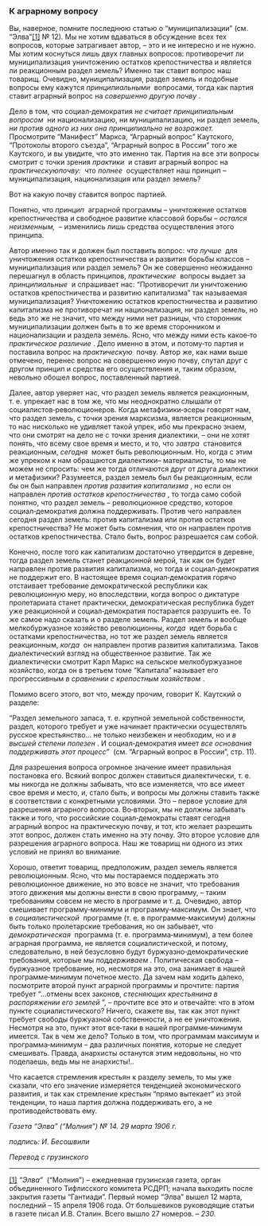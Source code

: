### К аграрному вопросу

Вы, наверное, помните последнюю статью о “муниципализации” (см. “Элва”[[1]](#_ftn1) № 12). Мы не хотим вдаваться в обсуждение всех тех вопросов, которые затрагивает автор, – это и не интересно и не нужно. Мы хотим коснуться лишь двух главных вопросов: противоречит ли муниципализация уничтожению остатков крепостничества и является ли реакционным раздел земель? Именно так ставит вопрос наш товарищ. Очевидно, муниципализация, раздел земель и подобные вопросы ему кажутся _принципиальными_  вопросами, тогда как партия ставит аграрный вопрос на _совершенно другую почву_ .

Дело в том, что социал‑демократия _не считает принципиальным вопросом_  ни национализацию, ни муниципализацию, ни раздел земель, _ни против одного из них она принципиально не возражает._  Просмотрите “Манифест” Маркса, “Аграрный вопрос” Каутского, “Протоколы второго съезда”, “Аграрный вопрос в России” того же Каутского, и вы увидите, что это именно так. Партия на все эти вопросы смотрит с точки зрения _практики_  и ставит аграрный вопрос на _практическуюпочву:_  что _полнее_  осуществляет наш принцип – муниципализация, национализация или раздел земель?

Вот на какую почву ставится вопрос партией.

Понятно, что _принцип_  аграрной программы – уничтожение остатков крепостничества и свободное развитие классовой борьбы – _остался неизменным,_  – изменились лишь средства осуществления этого принципа.

Автор именно так и должен был поставить вопрос: _что лучше_  для уничтожения остатков крепостничества и развития борьбы классов – муниципализация или раздел земель? Он же совершенно неожиданно перешагнул в область принципов, _практические_  вопросы выдает за _принципиальные_  и спрашивает нас: “Противоречит ли уничтожению остатков крепостничества и развитию капитализма” так называемая муниципализация? Уничтожению остатков крепостничества и развитию капитализма не противоречат ни национализация, ни раздел земель, но ведь это же не значит, что между ними нет разницы, что сторонник муниципализации должен быть в то же время сторонником и национализации и раздела земель. Ясно, что между ними есть какое‑то _практическое различие_ . Дело именно в этом, и потому‑то партия и поставила вопрос на _практическую_  почву. Автор же, как нами выше отмечено, перенес вопрос на совершенно иную почву, спутал друг с другом принцип и средства его осуществления и, таким образом, невольно обошел вопрос, поставленный партией.

Далее, автор уверяет нас, что раздел земель является реакционным, т. е. упрекает нас в том же, что мы неоднократно слышали от социалистов‑революционеров. Когда метафизики‑эсеры говорят нам, что раздел земель, с точки зрения марксизма, является реакционным, то нас нисколько не удивляет такой упрек, ибо мы прекрасно знаем, что они смотрят на дело не с точки зрения диалектики, – они не хотят понять, что всему свое время и место, и то, что _завтра_  становится реакционным, _сегодня_  может быть революционным. Но, когда с этим же упреком к нам обращаются диалектики– материалисты, то мы не можем не спросить: чем же тогда отличаются друг от друга диалектики и метафизики? Разумеется, раздел земель был бы реакционным, если бы он был направлен _против развития капитализма_ , но если он направлен _против остатков крепостничества_ , то тогда само собой понятно, что раздел земель – революционное средство, которое социал‑демократия должна поддерживать. Против чего направлен сегодня раздел земель: против капитализма или против остатков крепостничества? Не может быть сомнения, что он направлен против остатков крепостничества. Стало быть, вопрос разрешается сам собой.

Конечно, после того как капитализм достаточно утвердится в деревне, тогда раздел земель станет реакционной мерой, так как он будет направлен против развития капитализма, но тогда и социал‑демократия не поддержит его. В настоящее время социал‑демократия горячо отстаивает требование демократической республики как революционную меру, но впоследствии, когда вопрос о диктатуре пролетариата станет практически, демократическая республика будет уже реакционной и социал‑демократия постарается разрушить ее. То же самое надо сказать и о разделе земель. Раздел земель и вообще мелкобуржуазное хозяйство революционны, _когда_  идет борьба с остатками крепостничества, но тот же раздел земель является реакционным, _когда_  он направлен против развития капитализма. Таков диалектический взгляд на общественное развитие. Так же диалектически смотрит Карл Маркс на сельское мелкобуржуазное хозяйство, когда он в третьем томе “Капитала” называет его прогрессивным _в сравнении с крепостным хозяйством_ .

Помимо всего этого, вот что, между прочим, говорит К. Каутский о разделе:

“Раздел земельного запаса, т. е. крупной земельной собственности, раздел, которого требует и уже начинает практически осуществлять русское крестьянство… не только неизбежен и необходим, но и _в высшей степени полезен_ . И социал‑демократия имеет _все основания поддерживать этот процесс”_  (см. “Аграрный вопрос в России”, стр. 11).

Для разрешения вопроса огромное значение имеет правильная постановка его. Всякий вопрос должен ставиться диалектически, т. е. мы никогда не должны забывать, что все изменяется, что все имеет свое время и место, и, стало быть, и вопросы мы должны ставить также в соответствии с конкретными условиями. Это – первое условие для разрешения аграрного вопроса. Во‑вторых, мы не должны забывать также и того, что российские социал‑демократы ставят сегодня аграрный вопрос на практическую почву, и тот, кто желает разрешить этот вопрос, должен стать именно на эту почву. Это второе условие для разрешения аграрного вопроса. Наш же товарищ ни одного из этих условий не принял во внимание.

Хорошо, ответит товарищ, предположим, раздел земель является революционным. Ясно, что мы постараемся поддержать это революционное движение, но это вовсе не значит, что требования этого движения мы должны внести в свою программу, – таким требованиям совсем не место в программе и т. д. Очевидно, автор смешивает программу‑минимум и программу‑максимум. Он знает, что в _социалистической_  программе (т. е. в программе‑максимум) должны быть только пролетарские требования, но он забывает, что _демократическая_  программа (т. е. программа‑минимум), а тем более аграрная программа, не является социалистической, и потому, следовательно, в ней безусловно будут буржуазно‑демократические требования, которые мы _поддерживаем_ . Политическая свобода – буржуазное требование, но, несмотря на это, она занимает в нашей программе‑минимум почетное место. Да зачем нам ходить далеко, посмотрите второй пункт аграрной программы и прочтите: партия требует “…отмены всех законов, _стесняющих крестьянина в распоряжении его землей_ ”, – прочтите все это и отвечайте: что в этом пункте социалистического? Ничего, скажете вы, так как этот пункт требует свободы буржуазной собственности, а не ее уничтожения. Несмотря на это, пункт этот все‑таки в нашей программе‑минимум имеется. Так в чем же дело? Только в том, что программам максимум и программа‑минимум – два различных понятия, которые не следует смешивать. Правда, анархисты останутся этим недовольны, но что поделаешь, ведь мы не анархисты!..

Что касается стремления крестьян к разделу земель, то мы уже сказали, что его значение измеряется тенденцией экономического развития, и так как стремление крестьян “прямо вытекает” из этой тенденции, то наша партия должна поддерживать его, а не противодействовать ему.

_Газета “Элва” (“Молния”) №_ _14. 29 марта 1906_ _г._

_подпись: И. Бесошвили_

_Перевод с грузинского_

  

---

[[1]](#_ftnref1) _“Элва”_  (“Молния”) – ежедневная грузинская газета, орган объединенного Тифлисского комитета РСДРП; начала выходить после закрытия газеты “Гантиади”. Первый номер “Элва” вышел 12 марта, последний – 15 апреля 1906 года. От большевиков руководящие статьи в газете писал И.В. Сталин. Всего вышло 27 номеров. – _230._